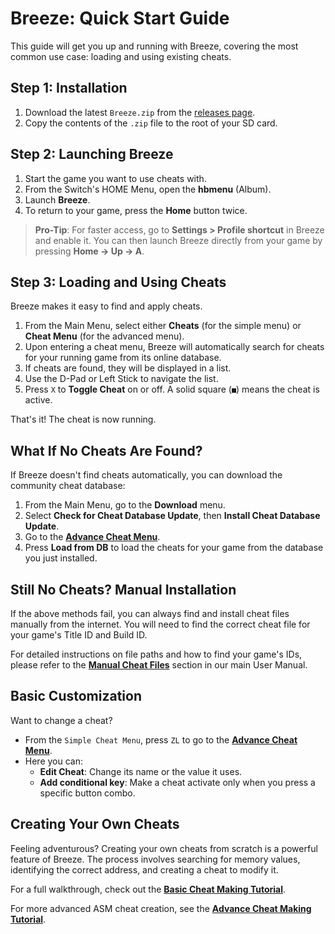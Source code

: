 # Breeze: Quick Start Guide

This guide will get you up and running with Breeze, covering the most common use case: loading and using existing cheats.

## Step 1: Installation

1.  Download the latest `Breeze.zip` from the [releases page](https://github.com/tomvita/Breeze-Beta/releases).
2.  Copy the contents of the `.zip` file to the root of your SD card.

## Step 2: Launching Breeze

1.  Start the game you want to use cheats with.
2.  From the Switch's HOME Menu, open the **hbmenu** (Album).
3.  Launch **Breeze**.
4.  To return to your game, press the **Home** button twice.

> **Pro-Tip**: For faster access, go to **Settings > Profile shortcut** in Breeze and enable it. You can then launch Breeze directly from your game by pressing **Home -> Up -> A**.

## Step 3: Loading and Using Cheats

Breeze makes it easy to find and apply cheats.

1.  From the Main Menu, select either **Cheats** (for the simple menu) or **Cheat Menu** (for the advanced menu).
2.  Upon entering a cheat menu, Breeze will automatically search for cheats for your running game from its online database.
3.  If cheats are found, they will be displayed in a list.
4.  Use the D-Pad or Left Stick to navigate the list.
5.  Press `X` to **Toggle Cheat** on or off. A solid square (`■`) means the cheat is active.

That's it! The cheat is now running.

## What If No Cheats Are Found?

If Breeze doesn't find cheats automatically, you can download the community cheat database:
1.  From the Main Menu, go to the **Download** menu.
2.  Select **Check for Cheat Database Update**, then **Install Cheat Database Update**.
3.  Go to the **[Advance Cheat Menu](docs/menu.md#advance-cheat-menu)**.
4.  Press **Load from DB** to load the cheats for your game from the database you just installed.

## Still No Cheats? Manual Installation

If the above methods fail, you can always find and install cheat files manually from the internet. You will need to find the correct cheat file for your game's Title ID and Build ID.

For detailed instructions on file paths and how to find your game's IDs, please refer to the **[Manual Cheat Files](Breeze.md#manual-cheat-files)** section in our main User Manual.

## Basic Customization

Want to change a cheat?
- From the `Simple Cheat Menu`, press `ZL` to go to the **[Advance Cheat Menu](docs/menu.md#advance-cheat-menu)**.
- Here you can:
    - **Edit Cheat**: Change its name or the value it uses.
    - **Add conditional key**: Make a cheat activate only when you press a specific button combo.

## Creating Your Own Cheats

Feeling adventurous? Creating your own cheats from scratch is a powerful feature of Breeze. The process involves searching for memory values, identifying the correct address, and creating a cheat to modify it.

For a full walkthrough, check out the **[Basic Cheat Making Tutorial](basic_cheat_making_tutorial.md)**.

For more advanced ASM cheat creation, see the **[Advance Cheat Making Tutorial](docs/advance_cheat_making_tutorial.md)**.